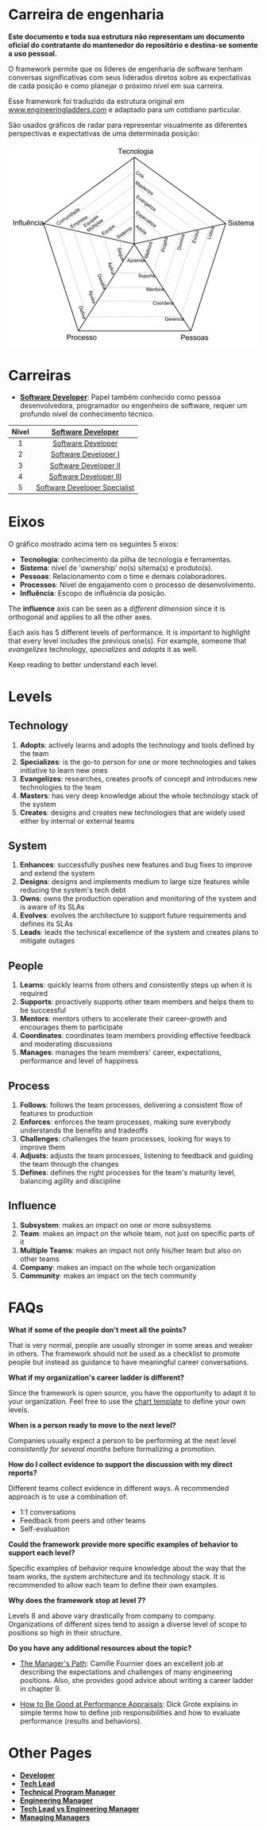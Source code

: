 # Carreira de engenharia

**Este documento e toda sua estrutura não representam um documento oficial do contratante do mantenedor do repositório e destina-se somente a uso pessoal.**

O framework permite que os líderes de engenharia de software tenham conversas significativas com seus liderados diretos sobre as expectativas de cada posição e como planejar o próximo nível em sua carreira.

Esse framework foi traduzido da estrutura original em www.engineeringladders.com e adaptado para um cotidiano particular.

São usados gráficos de radar para representar visualmente as diferentes perspectivas e expectativas de uma determinada posição:

<picture>
  <source media="(prefers-color-scheme: dark)" srcset="charts/template-dark.png">
  <source media="(prefers-color-scheme: light)" srcset="charts/template.png">
  <img alt="Template Chart" src="charts/template.png">
</picture>

# Carreiras

* [**Software Developer**](Developer.md): Papel também conhecido como pessoa desenvolvedora, programador ou engenheiro de software, requer um profundo nível de conhecimento técnico.

| Nível | [Software Developer](Developer.md) |
| :---: | :---: |
| 1 | [Software Developer](Developer.md#d1---developer-1) |
| 2 | [Software Developer I](Developer.md#d2---developer-2) |
| 3 | [Software Developer II](Developer.md#d3---developer-3) |
| 4 | [Software Developer III](Developer.md#d4---developer-4) |
| 5 | [Software Developer Specialist](Developer.md#d5---developer-5) |

# Eixos

O gráfico mostrado acima tem os seguintes 5 eixos:
* **Tecnologia**: conhecimento da pilha de tecnologia e ferramentas.
* **Sistema**: nível de 'ownership' no(s) sitema(s) e produto(s).
* **Pessoas**: Relacionamento com o time e demais colaboradores.
* **Processos**: Nível de engajamento com o processo de desenvolvimento.
* **Influência**: Escopo de influência da posição.

The **influence** axis can be seen as a *different dimension* since it is orthogonal and applies to all the other axes.

Each axis has 5 different levels of performance. It is important to highlight that every level includes the previous one(s). For example, someone that *evangelizes* technology, *specializes* and *adopts* it as well.

Keep reading to better understand each level.

# Levels

## Technology

1. **Adopts**: actively learns and adopts the technology and tools defined by the team
2. **Specializes**: is the go-to person for one or more technologies and takes initiative to learn new ones
3. **Evangelizes**: researches, creates proofs of concept and introduces new technologies to the team
4. **Masters**: has very deep knowledge about the whole technology stack of the system
5. **Creates**: designs and creates new technologies that are widely used either by internal or external teams

## System

1. **Enhances**: successfully pushes new features and bug fixes to improve and extend the system
2. **Designs**: designs and implements medium to large size features while reducing the system's tech debt
3. **Owns**: owns the production operation and monitoring of the system and is aware of its SLAs
4. **Evolves**: evolves the architecture to support future requirements and defines its SLAs
5. **Leads**: leads the technical excellence of the system and creates plans to mitigate outages

## People

1. **Learns**: quickly learns from others and consistently steps up when it is required
2. **Supports**: proactively supports other team members and helps them to be successful
3. **Mentors**: mentors others to accelerate their career-growth and encourages them to participate
4. **Coordinates**: coordinates team members providing effective feedback and moderating discussions
5. **Manages**: manages the team members' career, expectations, performance and level of happiness

## Process

1. **Follows**: follows the team processes, delivering a consistent flow of features to production
2. **Enforces**: enforces the team processes, making sure everybody understands the benefits and tradeoffs
3. **Challenges**: challenges the team processes, looking for ways to improve them
4. **Adjusts**: adjusts the team processes, listening to feedback and guiding the team through the changes
5. **Defines**: defines the right processes for the team's maturity level, balancing agility and discipline

## Influence

1. **Subsystem**: makes an impact on one or more subsystems
2. **Team**: makes an impact on the whole team, not just on specific parts of it
3. **Multiple Teams**: makes an impact not only his/her team but also on other teams
4. **Company**: makes an impact on the whole tech organization
5. **Community**: makes an impact on the tech community

# FAQs

**What if some of the people don't meet all the points?**

That is very normal, people are usually stronger in some areas and weaker in others. The framework should not be used as a checklist to promote people but instead as guidance to have meaningful career conversations.

**What if my organization's career ladder is different?**

Since the framework is open source, you have the opportunity to adapt it to your organization. Feel free to use the [chart template](charts/template.png) to define your own levels.

**When is a person ready to move to the next level?**

Companies usually expect a person to be performing at the next level *consistently for several months* before formalizing a promotion.

**How do I collect evidence to support the discussion with my direct reports?**

Different teams collect evidence in different ways. A recommended approach is to use a combination of:
* 1:1 conversations
* Feedback from peers and other teams
* Self-evaluation

**Could the framework provide more specific examples of behavior to support each level?**

Specific examples of behavior require knowledge about the way that the team works, the system architecture and its technology stack. It is recommended to allow each team to define their own examples.

**Why does the framework stop at level 7?**

Levels 8 and above vary drastically from company to company. Organizations of different sizes tend to assign a diverse level of scope to positions so high in their structure.

**Do you have any additional resources about the topic?**

* [The Manager's Path](http://shop.oreilly.com/product/0636920056843.do): Camille Fournier does an excellent job at describing the expectations and challenges of many engineering positions. Also, she provides good advice about writing a career ladder in chapter 9.

* [How to Be Good at Performance Appraisals](https://store.hbr.org/product/how-to-be-good-at-performance-appraisals-simple-effective-done-right/10295): Dick Grote explains in simple terms how to define job responsibilities and how to evaluate performance (results and behaviors).

# Other Pages

* [**Developer**](Developer.md)
* [**Tech Lead**](TechLead.md)
* [**Technical Program Manager**](TechnicalProgramManager.md)
* [**Engineering Manager**](EngineeringManager.md)
* [**Tech Lead vs Engineering Manager**](TechLead-EngineeringManager.md)
* [**Managing Managers**](Managing-Managers.md)
